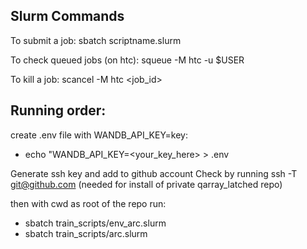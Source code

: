 ## Slurm Commands

To submit a job: sbatch scriptname.slurm


To check queued jobs (on htc): squeue -M htc -u $USER

To kill a job: scancel -M htc <job_id>

## Running order:

create .env file with WANDB_API_KEY=key:
* echo "WANDB_API_KEY=<your_key_here> > .env

Generate ssh key and add to github account
Check by running ssh -T git@github.com 
(needed for install of private qarray_latched repo)

then with cwd as root of the repo run:
* sbatch train_scripts/env_arc.slurm
* sbatch train_scripts/arc.slurm

